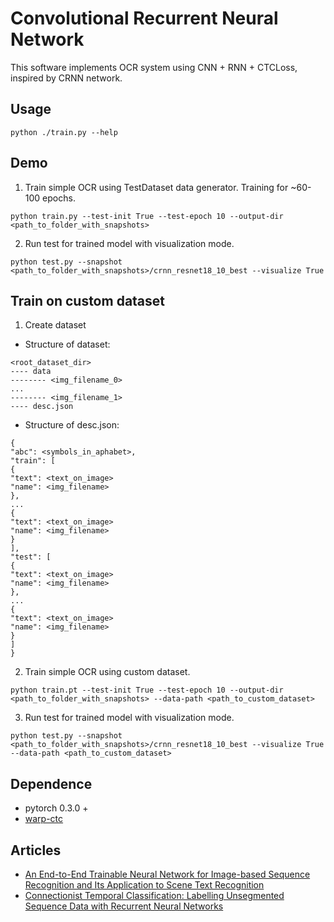 Convolutional Recurrent Neural Network
======================================

This software implements OCR system using CNN + RNN + CTCLoss, inspired by CRNN network.

Usage
-----

`
python ./train.py --help
`

Demo
----

1. Train simple OCR using TestDataset data generator.
Training for ~60-100 epochs.
```
python train.py --test-init True --test-epoch 10 --output-dir <path_to_folder_with_snapshots>
```

2. Run test for trained model with visualization mode.
```
python test.py --snapshot <path_to_folder_with_snapshots>/crnn_resnet18_10_best --visualize True
```

Train on custom dataset
-----------------------

1. Create dataset

- Structure of dataset:
```
<root_dataset_dir>
---- data
-------- <img_filename_0>
...
-------- <img_filename_1>
---- desc.json
```

- Structure of desc.json:
```
{
"abc": <symbols_in_aphabet>,
"train": [
{
"text": <text_on_image>
"name": <img_filename>
},
...
{
"text": <text_on_image>
"name": <img_filename>
}
],
"test": [
{
"text": <text_on_image>
"name": <img_filename>
},
...
{
"text": <text_on_image>
"name": <img_filename>
}
]
}
```

2. Train simple OCR using custom dataset.
```
python train.pt --test-init True --test-epoch 10 --output-dir <path_to_folder_with_snapshots> --data-path <path_to_custom_dataset>
```

3. Run test for trained model with visualization mode.
```
python test.py --snapshot <path_to_folder_with_snapshots>/crnn_resnet18_10_best --visualize True --data-path <path_to_custom_dataset>
```


Dependence
----------
* pytorch 0.3.0 +
* [warp-ctc](https://github.com/SeanNaren/warp-ctc)

Articles
--------

* [An End-to-End Trainable Neural Network for Image-based Sequence Recognition and Its Application to Scene Text Recognition](https://arxiv.org/abs/1507.05717)
* [Connectionist Temporal Classification: Labelling Unsegmented Sequence Data with Recurrent Neural Networks](https://dl.acm.org/citation.cfm?id=1143891)
